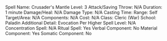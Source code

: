 
Spell Name: Crusader's Mantle
Level: 3
Attack/Saving Throw: N/A
Duration: 1 minute
Damage/Heal: N/A
Damage Type: N/A
Casting Time: 
Range: Self
Target/Area: N/A
Components: N/A
Cost: N/A
Class: Cleric (War)
School:  Paladin
Additional Detail: Evocation
Per Higher Spell Level: N/A
Concentration Spell: N/A
Ritual Spell: Yes
Verbal Component: No
Material Component: Yes
Somatic Component: No
